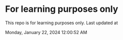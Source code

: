 # For learning purposes only
This repo is for learning purposes only.
Last updated at

Monday, January 22, 2024 12:00:52 AM

